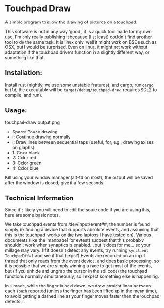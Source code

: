 # Touchpad Draw

A simple program to allow the drawing of pictures on a touchpad.

This software is not in any way 'good', it is a quick tool made for my own use, I'm only really publishing it because (I at least) couldn't find another tool to do the same task. It is linux only, well it might work on BSDs such as OSX, but I would be surprised. Even on linux, it might not work without adaptation if the touchpad drivers function in a slightly different way, or something like that. 

## Installation:

Install rust (nightly, we use some unstable features), and cargo, run `cargo build`, the executable will be `target/debug/touchpad-draw`, requires SDL2 to compile (and run).

## Usage:

touchpad-draw output.png

- Space: Pause drawing
- i: Continue drawing normally
- l: Draw lines between sequential taps (useful, for, e.g., drawing axises on graphs)
- 1: Color black
- 2: Color red
- 3: Color green
- 4: Color blue

Kill using your window manager (alt-f4 on most), the output will be saved after the window is closed, give it a few seconds.

## Technical Information

Since it's likely you will need to edit the soure code if you are using this, here are some basic notes.

We take touchpad events from /dev/input/event##, the number is found simply by finding a device that supports absolute events, and assuming that this is the touchpad (works on the two laptops I have tested on). Various documents (like the [manpage] for evtest) suggest that this probably shouldn't work when synaptics is enabled... but it does for me... so your millage may vary. (If it doesn't detect any events, try running `synclient TouchpadOff=1` and see if that helps?) Events are recorded on an input thread that only reads from the event device, and does basic processing, so it is possible that we are simply winning a race to get most of the events, but (if you unhide and ungrab the cursor in the sdl code) the touchpad functions normally simultaneously, so I expect something else is happening.

In `i` mode, while the finger is held down, we draw straight lines between each `Touch` reported (unless the finger has been lifted up in the mean time), to avoid getting a dashed line as your finger moves faster then the touchpad detects it.
